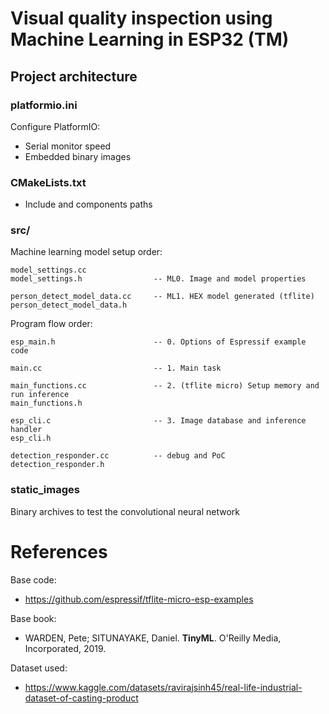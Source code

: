 # Visual quality inspection using Machine Learning in ESP32 (TM)

## Project architecture

### platformio.ini
Configure PlatformIO:
- Serial monitor speed
- Embedded binary images

### CMakeLists.txt
- Include and components paths


### src/
Machine learning model setup order:

    model_settings.cc               
    model_settings.h                -- ML0. Image and model properties
    
    person_detect_model_data.cc     -- ML1. HEX model generated (tflite)
    person_detect_model_data.h

Program flow order:

    esp_main.h                      -- 0. Options of Espressif example code

    main.cc                         -- 1. Main task

    main_functions.cc               -- 2. (tflite micro) Setup memory and run inference
    main_functions.h

    esp_cli.c                       -- 3. Image database and inference handler
    esp_cli.h
    
    detection_responder.cc          -- debug and PoC
    detection_responder.h


### static_images
Binary archives to test the convolutional neural network

# References
Base code:
- https://github.com/espressif/tflite-micro-esp-examples

Base book:
- WARDEN, Pete; SITUNAYAKE, Daniel. **TinyML**. O'Reilly Media, Incorporated, 2019.

Dataset used:
- https://www.kaggle.com/datasets/ravirajsinh45/real-life-industrial-dataset-of-casting-product